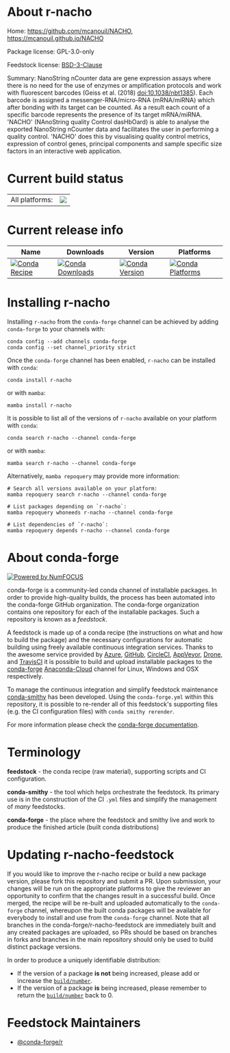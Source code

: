 About r-nacho
=============

Home: https://github.com/mcanouil/NACHO, https://mcanouil.github.io/NACHO

Package license: GPL-3.0-only

Feedstock license: [BSD-3-Clause](https://github.com/conda-forge/r-nacho-feedstock/blob/main/LICENSE.txt)

Summary: NanoString nCounter data are gene expression assays where there is no need for the use of enzymes or amplification protocols and work with fluorescent barcodes (Geiss et al. (2018) <doi:10.1038/nbt1385>). Each barcode is assigned a messenger-RNA/micro-RNA (mRNA/miRNA) which after bonding with its target can be counted. As a result each count of a specific barcode represents the presence of its target mRNA/miRNA. 'NACHO' (NAnoString quality Control dasHbOard) is able to analyse the exported NanoString nCounter data and facilitates the user in performing a quality control. 'NACHO' does this by visualising quality control metrics, expression of control genes, principal components and sample specific size factors in an interactive web application.

Current build status
====================


<table><tr><td>All platforms:</td>
    <td>
      <a href="https://dev.azure.com/conda-forge/feedstock-builds/_build/latest?definitionId=10022&branchName=main">
        <img src="https://dev.azure.com/conda-forge/feedstock-builds/_apis/build/status/r-nacho-feedstock?branchName=main">
      </a>
    </td>
  </tr>
</table>

Current release info
====================

| Name | Downloads | Version | Platforms |
| --- | --- | --- | --- |
| [![Conda Recipe](https://img.shields.io/badge/recipe-r--nacho-green.svg)](https://anaconda.org/conda-forge/r-nacho) | [![Conda Downloads](https://img.shields.io/conda/dn/conda-forge/r-nacho.svg)](https://anaconda.org/conda-forge/r-nacho) | [![Conda Version](https://img.shields.io/conda/vn/conda-forge/r-nacho.svg)](https://anaconda.org/conda-forge/r-nacho) | [![Conda Platforms](https://img.shields.io/conda/pn/conda-forge/r-nacho.svg)](https://anaconda.org/conda-forge/r-nacho) |

Installing r-nacho
==================

Installing `r-nacho` from the `conda-forge` channel can be achieved by adding `conda-forge` to your channels with:

```
conda config --add channels conda-forge
conda config --set channel_priority strict
```

Once the `conda-forge` channel has been enabled, `r-nacho` can be installed with `conda`:

```
conda install r-nacho
```

or with `mamba`:

```
mamba install r-nacho
```

It is possible to list all of the versions of `r-nacho` available on your platform with `conda`:

```
conda search r-nacho --channel conda-forge
```

or with `mamba`:

```
mamba search r-nacho --channel conda-forge
```

Alternatively, `mamba repoquery` may provide more information:

```
# Search all versions available on your platform:
mamba repoquery search r-nacho --channel conda-forge

# List packages depending on `r-nacho`:
mamba repoquery whoneeds r-nacho --channel conda-forge

# List dependencies of `r-nacho`:
mamba repoquery depends r-nacho --channel conda-forge
```


About conda-forge
=================

[![Powered by
NumFOCUS](https://img.shields.io/badge/powered%20by-NumFOCUS-orange.svg?style=flat&colorA=E1523D&colorB=007D8A)](https://numfocus.org)

conda-forge is a community-led conda channel of installable packages.
In order to provide high-quality builds, the process has been automated into the
conda-forge GitHub organization. The conda-forge organization contains one repository
for each of the installable packages. Such a repository is known as a *feedstock*.

A feedstock is made up of a conda recipe (the instructions on what and how to build
the package) and the necessary configurations for automatic building using freely
available continuous integration services. Thanks to the awesome service provided by
[Azure](https://azure.microsoft.com/en-us/services/devops/), [GitHub](https://github.com/),
[CircleCI](https://circleci.com/), [AppVeyor](https://www.appveyor.com/),
[Drone](https://cloud.drone.io/welcome), and [TravisCI](https://travis-ci.com/)
it is possible to build and upload installable packages to the
[conda-forge](https://anaconda.org/conda-forge) [Anaconda-Cloud](https://anaconda.org/)
channel for Linux, Windows and OSX respectively.

To manage the continuous integration and simplify feedstock maintenance
[conda-smithy](https://github.com/conda-forge/conda-smithy) has been developed.
Using the ``conda-forge.yml`` within this repository, it is possible to re-render all of
this feedstock's supporting files (e.g. the CI configuration files) with ``conda smithy rerender``.

For more information please check the [conda-forge documentation](https://conda-forge.org/docs/).

Terminology
===========

**feedstock** - the conda recipe (raw material), supporting scripts and CI configuration.

**conda-smithy** - the tool which helps orchestrate the feedstock.
                   Its primary use is in the construction of the CI ``.yml`` files
                   and simplify the management of *many* feedstocks.

**conda-forge** - the place where the feedstock and smithy live and work to
                  produce the finished article (built conda distributions)


Updating r-nacho-feedstock
==========================

If you would like to improve the r-nacho recipe or build a new
package version, please fork this repository and submit a PR. Upon submission,
your changes will be run on the appropriate platforms to give the reviewer an
opportunity to confirm that the changes result in a successful build. Once
merged, the recipe will be re-built and uploaded automatically to the
`conda-forge` channel, whereupon the built conda packages will be available for
everybody to install and use from the `conda-forge` channel.
Note that all branches in the conda-forge/r-nacho-feedstock are
immediately built and any created packages are uploaded, so PRs should be based
on branches in forks and branches in the main repository should only be used to
build distinct package versions.

In order to produce a uniquely identifiable distribution:
 * If the version of a package **is not** being increased, please add or increase
   the [``build/number``](https://docs.conda.io/projects/conda-build/en/latest/resources/define-metadata.html#build-number-and-string).
 * If the version of a package **is** being increased, please remember to return
   the [``build/number``](https://docs.conda.io/projects/conda-build/en/latest/resources/define-metadata.html#build-number-and-string)
   back to 0.

Feedstock Maintainers
=====================

* [@conda-forge/r](https://github.com/conda-forge/r/)

